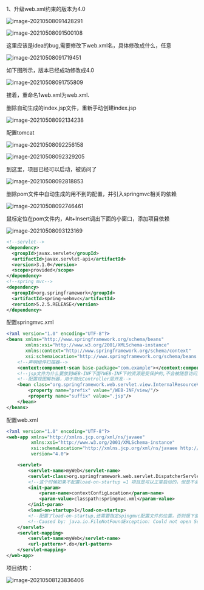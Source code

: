 1、升级web.xml约束的版本为4.0

![image-20210508091428291](C:\Users\zzh\AppData\Roaming\Typora\typora-user-images\image-20210508091428291.png)



![image-20210508091500108](C:\Users\zzh\AppData\Roaming\Typora\typora-user-images\image-20210508091500108.png)



这里应该是idea的bug,需要修改下web.xml名，具体修改成什么，任意

![image-20210508091719451](C:\Users\zzh\AppData\Roaming\Typora\typora-user-images\image-20210508091719451.png)

如下图所示，版本已经成功修改成4.0

![image-20210508091755809](C:\Users\zzh\AppData\Roaming\Typora\typora-user-images\image-20210508091755809.png)

接着，重命名1web.xml为web.xml.

删除自动生成的index.jsp文件，重新手动创建index.jsp

![image-20210508092134238](C:\Users\zzh\AppData\Roaming\Typora\typora-user-images\image-20210508092134238.png)



配置tomcat

![image-20210508092256158](C:\Users\zzh\AppData\Roaming\Typora\typora-user-images\image-20210508092256158.png)



![image-20210508092329205](C:\Users\zzh\AppData\Roaming\Typora\typora-user-images\image-20210508092329205.png)



到这里，项目已经可以启动，被访问了

![image-20210508092818853](C:\Users\zzh\AppData\Roaming\Typora\typora-user-images\image-20210508092818853.png)

删除pom文件中自动生成的用不到的配置，并引入springmvc相关的依赖

![image-20210508092746461](C:\Users\zzh\AppData\Roaming\Typora\typora-user-images\image-20210508092746461.png)



鼠标定位在pom文件内，Alt+Insert调出下面的小窗口，添加项目依赖

![image-20210508093123169](C:\Users\zzh\AppData\Roaming\Typora\typora-user-images\image-20210508093123169.png)



```xml
<!--servlet-->
<dependency>
  <groupId>javax.servlet</groupId>
  <artifactId>javax.servlet-api</artifactId>
  <version>3.1.0</version>
  <scope>provided</scope>
</dependency>
<!--spring mvc-->
<dependency>
  <groupId>org.springframework</groupId>
  <artifactId>spring-webmvc</artifactId>
  <version>5.2.5.RELEASE</version>
</dependency>
```

配置springmvc.xml

```xml
<?xml version="1.0" encoding="UTF-8"?>
<beans xmlns="http://www.springframework.org/schema/beans"
       xmlns:xsi="http://www.w3.org/2001/XMLSchema-instance"
       xmlns:context="http://www.springframework.org/schema/context"
       xsi:schemaLocation="http://www.springframework.org/schema/beans http://www.springframework.org/schema/beans/spring-beans.xsd http://www.springframework.org/schema/context https://www.springframework.org/schema/context/spring-context.xsd">
    <!--声明组件扫描器-->
    <context:component-scan base-package="com.example"></context:component-scan>
    <!--jsp文件为什么要放到WEB-INF下面?WEB-INF下的资源是受保护的,不会被随意访问到-->
    <!--配置视图解析器，用于简化Controller层开发-->
    <bean class="org.springframework.web.servlet.view.InternalResourceViewResolver">
        <property name="prefix" value="/WEB-INF/view/"/>
        <property name="suffix" value=".jsp"/>
    </bean>
</beans>
```

配置web.xml

```xml
<?xml version="1.0" encoding="UTF-8"?>
<web-app xmlns="http://xmlns.jcp.org/xml/ns/javaee"
         xmlns:xsi="http://www.w3.org/2001/XMLSchema-instance"
         xsi:schemaLocation="http://xmlns.jcp.org/xml/ns/javaee http://xmlns.jcp.org/xml/ns/javaee/web-app_4_0.xsd"
         version="4.0">

    <servlet>
        <servlet-name>myWeb</servlet-name>
        <servlet-class>org.springframework.web.servlet.DispatcherServlet</servlet-class>
        <!--这个时候如果不配置load-on-startup =1 项目是可以正常启动的，但是不会立马创建DispatcherServlet对象-->
        <init-param>
            <param-name>contextConfigLocation</param-name>
            <param-value>classpath:springmvc.xml</param-value>
        </init-param>
        <load-on-startup>1</load-on-startup>
        <!--配置了load-on-startup,还需要指定spingmvc配置文件的位置，否则报下面的异常 springmvc默认到WEB-INF下找servlet-name-servlet.xml-->
        <!--Caused by: java.io.FileNotFoundException: Could not open ServletContext resource [/WEB-INF/myWeb-servlet.xml]-->
    </servlet>
    <servlet-mapping>
        <servlet-name>myWeb</servlet-name>
        <url-pattern>*.do</url-pattern>
    </servlet-mapping>
</web-app>
```

项目结构：

![image-20210508123836406](C:\Users\zzh\AppData\Roaming\Typora\typora-user-images\image-20210508123836406.png)

> 
